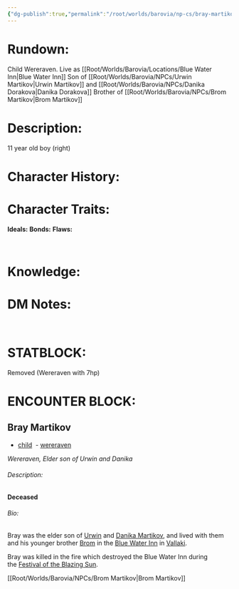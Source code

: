 ```yaml
---
{"dg-publish":true,"permalink":"/root/worlds/barovia/np-cs/bray-martikov/","tags":["Barovia"]}
---
```


# **Rundown:**

Child Wereraven.
Live as [[Root/Worlds/Barovia/Locations/Blue Water Inn\|Blue Water Inn]]
Son of [[Root/Worlds/Barovia/NPCs/Urwin Martikov\|Urwin Martikov]] and [[Root/Worlds/Barovia/NPCs/Danika Dorakova\|Danika Dorakova]]
Brother of [[Root/Worlds/Barovia/NPCs/Brom Martikov\|Brom Martikov]]


# **Description:**

11 year old boy (right)
 

# **Character History:**


# **Character Traits:** 

**Ideals:**
**Bonds:**
**Flaws:**

 

# **Knowledge:**


# **DM Notes:**

 

# **STATBLOCK:**

Removed (Wereraven with 7hp)


# **ENCOUNTER BLOCK:**
## Bray Martikov

-   [child](https://strahdsbod.obsidianportal.com/search?tag=child)
 -   [wereraven](https://strahdsbod.obsidianportal.com/search?tag=wereraven)

_Wereraven, Elder son of Urwin and Danika_

###### Description:

**Deceased**

###### Bio:

Bray was the elder son of [Urwin](https://strahdsbod.obsidianportal.com/characters/urwin-martikov) and [Danika Martikov](https://strahdsbod.obsidianportal.com/characters/danika-martikov), and lived with them and his younger brother [Brom](https://strahdsbod.obsidianportal.com/characters/brom-martikov) in the [Blue Water Inn](https://strahdsbod.obsidianportal.com/wikis/blue-water-inn) in [Vallaki](https://strahdsbod.obsidianportal.com/wikis/vallaki).

Bray was killed in the fire which destroyed the Blue Water Inn during the [Festival of the Blazing Sun](https://strahdsbod.obsidianportal.com/wikis/festival-of-the-blazing-sun).

[[Root/Worlds/Barovia/NPCs/Brom Martikov\|Brom Martikov]]

